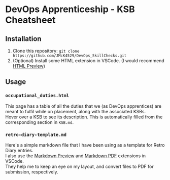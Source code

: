 # DevOps Apprenticeship - KSB Cheatsheet
## Installation
1. Clone this repository:
`git clone https://github.com/JMcK4529/DevOps_SkillChecks.git`
2. (Optional) Install some HTML extension in VSCode.
(I would recommend [HTML Preview](https://marketplace.visualstudio.com/items?itemName=george-alisson.html-preview-vscode))

## Usage
### `occupational_duties.html`
This page has a table of all the duties that we (as DevOps apprentices) are meant to fulfil while on placement, along with the associated KSBs.  
Hover over a KSB to see its description. This is automatically filled from the corresponding section in `KSB.md`.
### `retro-diary-template.md`
Here's a simple markdown file that I have been using as a template for Retro Diary entries.  
I also use the [Markdown Preview](https://marketplace.visualstudio.com/items?itemName=shd101wyy.markdown-preview-enhanced) and [Markdown PDF](https://marketplace.visualstudio.com/items?itemName=yzane.markdown-pdf) extensions in VSCode.  
They help me to keep an eye on my layout, and convert files to PDF for submission, respectively.  
